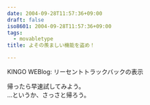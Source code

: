 ```yaml
---
date: 2004-09-28T11:57:36+09:00
draft: false
iso8601: 2004-09-28T11:57:36+09:00
tags:
  - movabletype
title: よその羨ましい機能を盗め！

---
```


<div class="entry-body">
  <p>KINGO WEBlog: リーセントトラックバックの表示</p>

  <p>帰ったら早速試してみよう。<br />
    …というか、さっさと帰ろう。</p>
</div>

